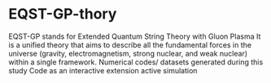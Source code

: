 # EQST-GP-thory
EQST-GP stands for Extended Quantum String Theory with Gluon Plasma It is a unified theory that aims to describe all the fundamental forces in the universe (gravity, electromagnetism, strong nuclear, and weak nuclear) within a single framework. Numerical codes/ datasets generated during this study Code as an interactive extension active simulation 
